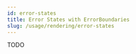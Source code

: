 ```yaml
---
id: error-states
title: Error States with ErrorBoundaries
slug: /usage/rendering/error-states
---
```

TODO
